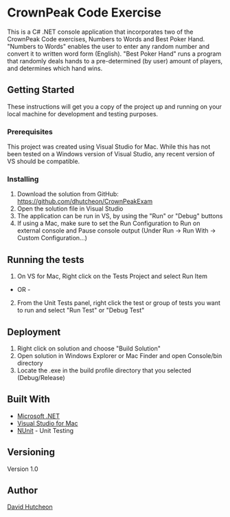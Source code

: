 # CrownPeak Code Exercise

This is a C# .NET console application that incorporates two of the CrownPeak Code exercises, Numbers to Words and Best Poker Hand. "Numbers to Words" enables the user to enter any random number and convert it to written word form (English). "Best Poker Hand" runs a program that randomly deals hands to a pre-determined (by user) amount of players, and determines which hand wins. 

## Getting Started

These instructions will get you a copy of the project up and running on your local machine for development and testing purposes.

### Prerequisites

This project was created using Visual Studio for Mac. While this has not been tested on a Windows version of Visual Studio, any recent version of VS should be compatible.

### Installing
1. Download the solution from GitHub: https://github.com/dhutcheon/CrownPeakExam
2. Open the solution file in Visual Studio
3. The application can be run in VS, by using the "Run" or "Debug" buttons
4. If using a Mac, make sure to set the Run Configuration to Run on external console and Pause console output (Under Run -> Run With -> Custom Configuration...)

## Running the tests

1. On VS for Mac, Right click on the Tests Project and select Run Item
- OR -
2. From the Unit Tests panel, right click the test or group of tests you want to run and select "Run Test" or "Debug Test"

## Deployment

1. Right click on solution and choose "Build Solution" 
2. Open solution in Windows Explorer or Mac Finder and open Console/bin directory
3. Locate the .exe in the build profile directory that you selected (Debug/Release)

## Built With

* [Microsoft .NET](https://www.microsoft.com/net)
* [Visual Studio for Mac](https://www.visualstudio.com/vs/visual-studio-mac/)
* [NUnit](https://www.nunit.org/) - Unit Testing

## Versioning

Version 1.0

## Author

[David Hutcheon](https://github.com/dhutcheon/)
